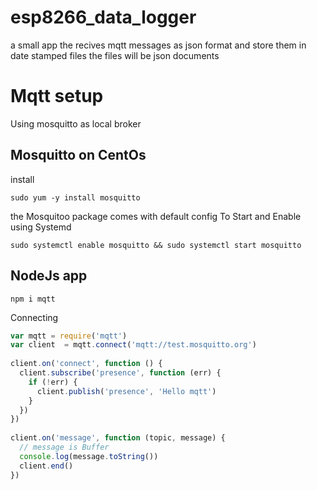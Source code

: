 # esp8266_data_logger
 a small app the recives mqtt messages as json format and store them in date stamped files
the files will be json documents

# Mqtt setup
Using mosquitto as local broker 

## Mosquitto on CentOs
install
```
sudo yum -y install mosquitto
```
the Mosquitoo package comes with default config
To Start and Enable using Systemd
```
sudo systemctl enable mosquitto && sudo systemctl start mosquitto
```

## NodeJs app
```
npm i mqtt
```

Connecting 
```javascript
var mqtt = require('mqtt')
var client  = mqtt.connect('mqtt://test.mosquitto.org')
 
client.on('connect', function () {
  client.subscribe('presence', function (err) {
    if (!err) {
      client.publish('presence', 'Hello mqtt')
    }
  })
})
 
client.on('message', function (topic, message) {
  // message is Buffer
  console.log(message.toString())
  client.end()
})
```
